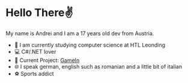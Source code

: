 # Hello There✌️

My name is Andrei and I am a 17 years old dev from Austria.

- 🎒 I am currently studying computer science at HTL Leonding
- 💻 C#/.NET lover
- 🚧 Current Project: [GameIn](https://github.com/RoKyYy1412/GameIn)
- 🌐 I speak german, english such as romanian and a little bit of italian
- ⚽ Sports addict
